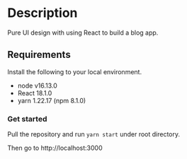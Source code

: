 # Description

Pure UI design with using React to build a blog app.

## Requirements
Install the following to your local environment.
- node v16.13.0
- React 18.1.0
- yarn 1.22.17 (npm 8.1.0)

### Get started
Pull the repository and run `yarn start` under root directory.

Then go to http://localhost:3000


